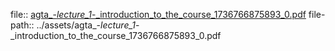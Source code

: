 file:: [agta_-_lecture_1_-_introduction_to_the_course_1736766875893_0.pdf](../assets/agta_-_lecture_1_-_introduction_to_the_course_1736766875893_0.pdf)
file-path:: ../assets/agta_-_lecture_1_-_introduction_to_the_course_1736766875893_0.pdf
